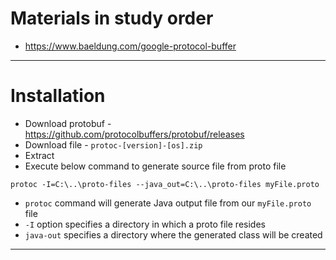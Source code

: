 # Materials in study order
* https://www.baeldung.com/google-protocol-buffer
------
# Installation
* Download protobuf - https://github.com/protocolbuffers/protobuf/releases
* Download file - `protoc-[version]-[os].zip`
* Extract
* Execute below command to generate source file from proto file
```
protoc -I=C:\..\proto-files --java_out=C:\..\proto-files myFile.proto
```
* `protoc` command will generate Java output file from our `myFile.proto` file
* `-I` option specifies a directory in which a proto file resides
* `java-out` specifies a directory where the generated class will be created
------